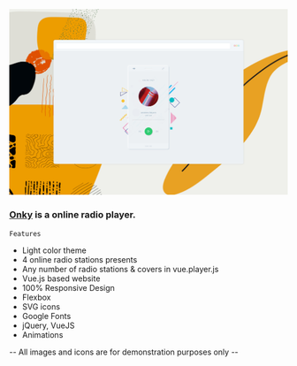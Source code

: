 <img src="preview/view.jpg">

### [Onky](https://onky.vercel.app/) is a online radio player. ###

```
Features
```

- Light color theme
- 4 online radio stations presents
- Any number of radio stations & covers in vue.player.js
- Vue.js based website
- 100% Responsive Design
- Flexbox
- SVG icons 
- Google Fonts
- jQuery, VueJS
- Animations

-- All images and icons are for demonstration purposes only --
